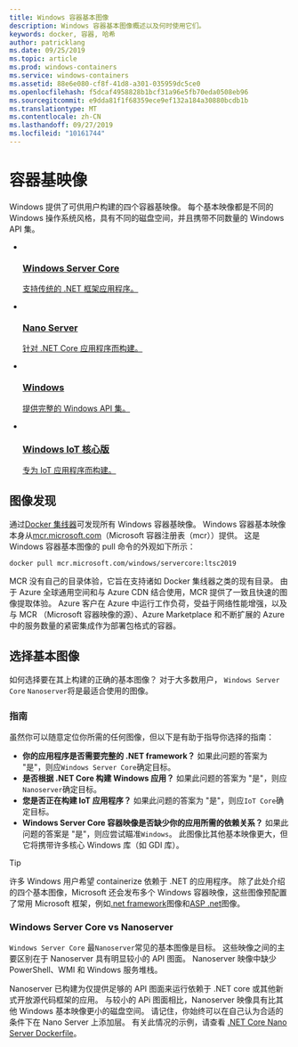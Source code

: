 ```yaml
---
title: Windows 容器基本图像
description: Windows 容器基本图像概述以及何时使用它们。
keywords: docker, 容器, 哈希
author: patricklang
ms.date: 09/25/2019
ms.topic: article
ms.prod: windows-containers
ms.service: windows-containers
ms.assetid: 88e6e080-cf8f-41d8-a301-035959dc5ce0
ms.openlocfilehash: f5dcaf4958828b1bcf31a96e5fb70eda0508eb96
ms.sourcegitcommit: e9dda81f1f68359ece9ef132a184a30880bcdb1b
ms.translationtype: MT
ms.contentlocale: zh-CN
ms.lasthandoff: 09/27/2019
ms.locfileid: "10161744"
---
```

# <a name="container-base-images"></a>容器基映像

Windows 提供了可供用户构建的四个容器基映像。 每个基本映像都是不同的 Windows 操作系统风格，具有不同的磁盘空间，并且携带不同数量的 Windows API 集。

<ul class="columns is-multiline has-margin-left-none has-margin-bottom-none has-padding-top-medium">
    <li class="column is-one-quarter has-padding-top-small-mobile has-padding-bottom-small">
        <a class="is-undecorated is-full-height is-block"
            href="https://hub.docker.com/_/microsoft-windows-servercore" data-linktype="external">
            <article class="card has-outline-hover is-relative is-full-height has-padding-none">
                    <div class="cardImageOuter bgdAccent1 has-padding-top-large has-padding-bottom-large has-padding-left-large has-padding-right-large">
                        <div class="cardImage centered has-padding-top-large has-padding-bottom-large has-padding-left-large has-padding-right-large">
                            <img src="media/Microsoft_logo.svg" alt="" data-linktype="relative-path">
                        </div>
                    </div>
                <div class="card-content has-text-overflow-ellipsis has-padding-top-small">
                    <div class="has-padding-bottom-none">
                        <h3 class="is-size-4 has-margin-top-none has-margin-bottom-none has-text-primary">Windows Server Core</h3>
                    </div>
                    <div class="is-size-7 has-margin-top-small has-line-height-reset">
                        <p>支持传统的 .NET 框架应用程序。</p>
                    </div>
                </div>
            </article>
        </a>
    </li>
    <li class="column is-one-quarter has-padding-top-small-mobile has-padding-bottom-small">
        <a class="is-undecorated is-full-height is-block"
            href="https://hub.docker.com/_/microsoft-windows-nanoserver" data-linktype="external">
            <article class="card has-outline-hover is-relative is-full-height has-padding-none">
                    <div class="cardImageOuter bgdAccent1 has-padding-top-large has-padding-bottom-large has-padding-left-large has-padding-right-large">
                        <div class="cardImage centered has-padding-top-large has-padding-bottom-large has-padding-left-large has-padding-right-large">
                            <img src="media/Microsoft_logo.svg" alt="" data-linktype="relative-path">
                        </div>
                    </div>
                <div class="card-content has-text-overflow-ellipsis has-padding-top-small">
                    <div class="has-padding-bottom-none">
                        <h3 class="is-size-4 has-margin-top-none has-margin-bottom-none has-text-primary">Nano Server</h3>
                    </div>
                    <div class="is-size-7 has-margin-top-small has-line-height-reset">
                        <p>针对 .NET Core 应用程序而构建。</p>
                    </div>
                </div>
            </article>
        </a>
    </li>
    <li class="column is-one-quarter has-padding-top-small-mobile has-padding-bottom-small">
        <a class="is-undecorated is-full-height is-block"
            href="https://hub.docker.com/_/microsoft-windows" data-linktype="external">
            <article class="card has-outline-hover is-relative is-full-height has-padding-none">
                    <div class="cardImageOuter bgdAccent1 has-padding-top-large has-padding-bottom-large has-padding-left-large has-padding-right-large">
                        <div class="cardImage centered has-padding-top-large has-padding-bottom-large has-padding-left-large has-padding-right-large">
                            <img src="media/Microsoft_logo.svg" alt="" data-linktype="relative-path">
                        </div>
                    </div>
                <div class="card-content has-text-overflow-ellipsis has-padding-top-small">
                    <div class="has-padding-bottom-none">
                        <h3 class="is-size-4 has-margin-top-none has-margin-bottom-none has-text-primary">Windows</h3>
                    </div>
                    <div class="is-size-7 has-margin-top-small has-line-height-reset">
                        <p>提供完整的 Windows API 集。</p>
                    </div>
                </div>
            </article>
        </a>
    </li>
    <li class="column is-one-quarter has-padding-top-small-mobile has-padding-bottom-small">
        <a class="is-undecorated is-full-height is-block"
            href="https://hub.docker.com/_/microsoft-windows-iotcore" data-linktype="external">
            <article class="card has-outline-hover is-relative is-full-height has-padding-none">
                    <div class="cardImageOuter bgdAccent1 has-padding-top-large has-padding-bottom-large has-padding-left-large has-padding-right-large">
                        <div class="cardImage centered has-padding-top-large has-padding-bottom-large has-padding-left-large has-padding-right-large">
                            <img src="media/Microsoft_logo.svg" alt="" data-linktype="relative-path">
                        </div>
                    </div>
                <div class="card-content has-text-overflow-ellipsis has-padding-top-small">
                    <div class="has-padding-bottom-none">
                        <h3 class="is-size-4 has-margin-top-none has-margin-bottom-none has-text-primary">Windows IoT 核心版</h3>
                    </div>
                    <div class="is-size-7 has-margin-top-small has-line-height-reset">
                        <p>专为 IoT 应用程序而构建。</p>
                    </div>
                </div>
            </article>
        </a>
    </li>
</ul>

## <a name="image-discovery"></a>图像发现

通过[Docker 集线器](https://hub.docker.com/_/microsoft-windows-base-os-images)可发现所有 Windows 容器基映像。 Windows 容器基本映像本身从[mcr.microsoft.com](https://azure.microsoft.com/en-us/services/container-registry/)（Microsoft 容器注册表（mcr））提供。 这是 Windows 容器基本图像的 pull 命令的外观如下所示：

```code
docker pull mcr.microsoft.com/windows/servercore:ltsc2019
```

MCR 没有自己的目录体验，它旨在支持诸如 Docker 集线器之类的现有目录。 由于 Azure 全球通用空间和与 Azure CDN 结合使用，MCR 提供了一致且快速的图像提取体验。 Azure 客户在 Azure 中运行工作负荷，受益于网络性能增强，以及与 MCR （Microsoft 容器映像的源）、Azure Marketplace 和不断扩展的 Azure 中的服务数量的紧密集成作为部署包格式的容器。

## <a name="choosing-a-base-image"></a>选择基本图像

如何选择要在其上构建的正确的基本图像？ 对于大多数用户， `Windows Server Core` `Nanoserver`将是最适合使用的图像。

### <a name="guidelines"></a>指南

 虽然你可以随意定位你所需的任何图像，但以下是有助于指导你选择的指南：

- **你的应用程序是否需要完整的 .NET framework？** 如果此问题的答案为 "是"，则应`Windows Server Core`确定目标。
- **是否根据 .NET Core 构建 Windows 应用？** 如果此问题的答案为 "是"，则应`Nanoserver`确定目标。
- **您是否正在构建 IoT 应用程序？** 如果此问题的答案为 "是"，则应`IoT Core`确定目标。
- **Windows Server Core 容器映像是否缺少你的应用所需的依赖关系？** 如果此问题的答案是 "是"，则应尝试瞄准`Windows`。 此图像比其他基本映像更大，但它将携带许多核心 Windows 库（如 GDI 库）。

> [!TIP]
> 许多 Windows 用户希望 containerize 依赖于 .NET 的应用程序。 除了此处介绍的四个基本图像，Microsoft 还会发布多个 Windows 容器映像，这些图像预配置了常用 Microsoft 框架，例如[.net framework](https://hub.docker.com/_/microsoft-dotnet-framework)图像和[ASP .net](https://hub.docker.com/_/microsoft-dotnet-framework-aspnet/)图像。

### <a name="windows-server-core-vs-nanoserver"></a>Windows Server Core vs Nanoserver

`Windows Server Core` 最`Nanoserver`常见的基本图像是目标。 这些映像之间的主要区别在于 Nanoserver 具有明显较小的 API 图面。 Nanoserver 映像中缺少 PowerShell、WMI 和 Windows 服务堆栈。

Nanoserver 已构建为仅提供足够的 API 图面来运行依赖于 .NET core 或其他新式开放源代码框架的应用。 与较小的 APi 图面相比，Nanoserver 映像具有比其他 Windows 基本映像更小的磁盘空间。 请记住，你始终可以在自己认为合适的条件下在 Nano Server 上添加层。 有关此情况的示例，请查看 [.NET Core Nano Server Dockerfile](https://github.com/dotnet/dotnet-docker/blob/master/2.1/sdk/nanoserver-1803/amd64/Dockerfile)。
